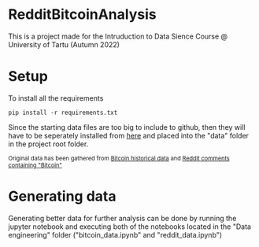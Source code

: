 # RedditBitcoinAnalysis

This is a project made for the Intruduction to Data Sience Course @ University of Tartu (Autumn 2022)

# Setup

To install all the requirements
```
pip install -r requirements.txt
```

Since the starting data files are too big to include to github, then they will have to be seperately installed from [here](https://drive.google.com/file/d/1l4xhTLOlTKfrISfpuQ6bBZEfi8gaAQuW/view?usp=share_link) and placed into the "data" folder in the project root folder.

<sub>Original data has been gathered from [Bitcoin historical data](https://www.kaggle.com/datasets/mczielinski/bitcoin-historical-data) and [Reddit comments containing "Bitcoin"](https://www.kaggle.com/datasets/jerryfanelli/reddit-comments-containing-bitcoin-2009-to-2019?resource=download)</sub>

# Generating data 

Generating better data for further analysis can be done by running the jupyter notebook and executing both of the notebooks located in the "Data engineering" folder ("bitcoin_data.ipynb" and "reddit_data.ipynb")
